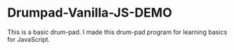 # Drumpad-Vanilla-JS-DEMO
This is a basic drum-pad. I made this drum-pad program for learning basics for JavaScript.
